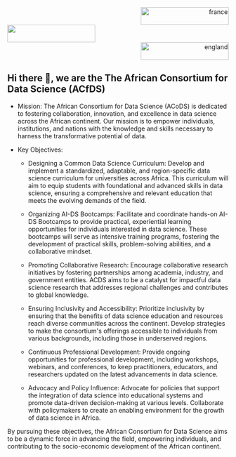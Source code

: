 
<div align="right" class="container" data-name="#4 - France">
  <div class="flag andorra">
         <img src="https://imgur.com/jwqFDsr.png" class="france__logo" width="200" height="40" alt="france" href="aims.ac.za" />
  </div>
</div>





<a align="right" href="https//www.aims.ac.za">
<img src="https://imgur.com/jwqFDsr.png" width="200" height="40" />
</a>





<div align="right" class="container" data-name="#4 - Englang">
  <div class="flag andorra">
    <img src="https://imgur.com/gVcW5to.png" class="englang__logo" width="200" height="40" alt="england" />
  </div>
</div>




## Hi there 👋, we are the The African Consortium for Data Science (ACfDS)       


* Mission:
The African Consortium for Data Science (ACoDS) is dedicated to fostering collaboration, innovation, and excellence in data science across the African continent. Our mission is to empower individuals, institutions, and nations with the knowledge and skills necessary to harness the transformative potential of data.

* Key Objectives:

    + Designing a Common Data Science Curriculum:
    Develop and implement a standardized, adaptable, and region-specific data science curriculum for universities across Africa. This curriculum will aim to equip students with foundational and advanced skills in data science, ensuring a comprehensive and relevant education that meets the evolving demands of the field.

    + Organizing AI-DS Bootcamps:
    Facilitate and coordinate hands-on AI-DS Bootcamps to provide practical, experiential learning opportunities for individuals interested in data science. These bootcamps will serve as intensive training programs, fostering the development of practical skills, problem-solving abilities, and a collaborative mindset.

    + Promoting Collaborative Research:
    Encourage collaborative research initiatives by fostering partnerships among academia, industry, and government entities. ACDS aims to be a catalyst for impactful data science research that addresses regional challenges and contributes to global knowledge.

    + Ensuring Inclusivity and Accessibility:
    Prioritize inclusivity by ensuring that the benefits of data science education and resources reach diverse communities across the continent. Develop strategies to make the consortium's offerings accessible to individuals from various backgrounds, including those in underserved regions.

    + Continuous Professional Development:
    Provide ongoing opportunities for professional development, including workshops, webinars, and conferences, to keep practitioners, educators, and researchers updated on the latest advancements in data science.

    + Advocacy and Policy Influence:
    Advocate for policies that support the integration of data science into educational systems and promote data-driven decision-making at various levels. Collaborate with policymakers to create an enabling environment for the growth of data science in Africa.

By pursuing these objectives, the African Consortium for Data Science aims to be a dynamic force in advancing the field, empowering individuals, and contributing to the socio-economic development of the African continent.




<!--

**Here are some ideas to get you started:**

🙋‍♀️ The African Consortium for Data Science (ACoDS) is dedicated to fostering collaboration, innovation, and excellence in data science across the African continent. Our mission is to empower individuals, institutions, and nations with the knowledge and skills necessary to harness the transformative potential of data. We focus on designing comprehensive data science curricula, organizing AI-DS bootcamps, and promoting collaborative research initiatives to address regional challenges. 
ACoDS is committed to inclusivity, accessibility, and continuous professional development in the dynamic field of data science.
🌈 Contribution guidelines - how can the community get involved?
👩‍💻 Useful resources - where can the community find your docs? Is there anything else the community should know?
🍿 Fun facts - what does your team eat for breakfast?
🧙 Remember, you can do mighty things with the power of [Markdown](https://docs.github.com/github/writing-on-github/getting-started-with-writing-and-formatting-on-github/basic-writing-and-formatting-syntax)
-->
